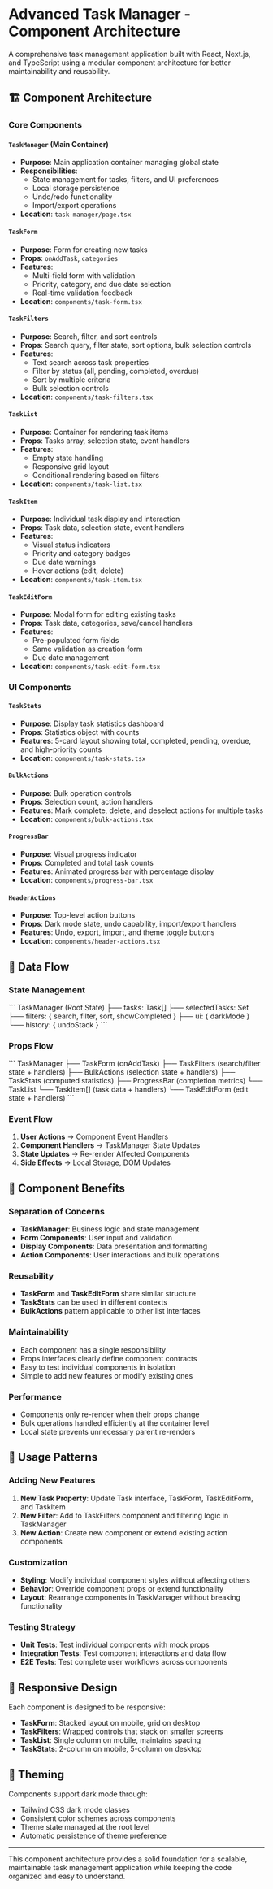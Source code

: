 # Advanced Task Manager - Component Architecture

A comprehensive task management application built with React, Next.js, and TypeScript using a modular component architecture for better maintainability and reusability.

## 🏗️ Component Architecture

### Core Components

#### `TaskManager` (Main Container)
- **Purpose**: Main application container managing global state
- **Responsibilities**: 
  - State management for tasks, filters, and UI preferences
  - Local storage persistence
  - Undo/redo functionality
  - Import/export operations
- **Location**: `task-manager/page.tsx`

#### `TaskForm`
- **Purpose**: Form for creating new tasks
- **Props**: `onAddTask`, `categories`
- **Features**: 
  - Multi-field form with validation
  - Priority, category, and due date selection
  - Real-time validation feedback
- **Location**: `components/task-form.tsx`

#### `TaskFilters`
- **Purpose**: Search, filter, and sort controls
- **Props**: Search query, filter state, sort options, bulk selection controls
- **Features**:
  - Text search across task properties
  - Filter by status (all, pending, completed, overdue)
  - Sort by multiple criteria
  - Bulk selection controls
- **Location**: `components/task-filters.tsx`

#### `TaskList`
- **Purpose**: Container for rendering task items
- **Props**: Tasks array, selection state, event handlers
- **Features**:
  - Empty state handling
  - Responsive grid layout
  - Conditional rendering based on filters
- **Location**: `components/task-list.tsx`

#### `TaskItem`
- **Purpose**: Individual task display and interaction
- **Props**: Task data, selection state, event handlers
- **Features**:
  - Visual status indicators
  - Priority and category badges
  - Due date warnings
  - Hover actions (edit, delete)
- **Location**: `components/task-item.tsx`

#### `TaskEditForm`
- **Purpose**: Modal form for editing existing tasks
- **Props**: Task data, categories, save/cancel handlers
- **Features**:
  - Pre-populated form fields
  - Same validation as creation form
  - Due date management
- **Location**: `components/task-edit-form.tsx`

### UI Components

#### `TaskStats`
- **Purpose**: Display task statistics dashboard
- **Props**: Statistics object with counts
- **Features**: 5-card layout showing total, completed, pending, overdue, and high-priority counts
- **Location**: `components/task-stats.tsx`

#### `BulkActions`
- **Purpose**: Bulk operation controls
- **Props**: Selection count, action handlers
- **Features**: Mark complete, delete, and deselect actions for multiple tasks
- **Location**: `components/bulk-actions.tsx`

#### `ProgressBar`
- **Purpose**: Visual progress indicator
- **Props**: Completed and total task counts
- **Features**: Animated progress bar with percentage display
- **Location**: `components/progress-bar.tsx`

#### `HeaderActions`
- **Purpose**: Top-level action buttons
- **Props**: Dark mode state, undo capability, import/export handlers
- **Features**: Undo, export, import, and theme toggle buttons
- **Location**: `components/header-actions.tsx`

## 🔄 Data Flow

### State Management
\`\`\`
TaskManager (Root State)
├── tasks: Task[]
├── selectedTasks: Set<number>
├── filters: { search, filter, sort, showCompleted }
├── ui: { darkMode }
└── history: { undoStack }
\`\`\`

### Props Flow
\`\`\`
TaskManager
├── TaskForm (onAddTask)
├── TaskFilters (search/filter state + handlers)
├── BulkActions (selection state + handlers)
├── TaskStats (computed statistics)
├── ProgressBar (completion metrics)
└── TaskList
    └── TaskItem[] (task data + handlers)
        └── TaskEditForm (edit state + handlers)
\`\`\`

### Event Flow
1. **User Actions** → Component Event Handlers
2. **Component Handlers** → TaskManager State Updates
3. **State Updates** → Re-render Affected Components
4. **Side Effects** → Local Storage, DOM Updates

## 🎯 Component Benefits

### Separation of Concerns
- **TaskManager**: Business logic and state management
- **Form Components**: User input and validation
- **Display Components**: Data presentation and formatting
- **Action Components**: User interactions and bulk operations

### Reusability
- **TaskForm** and **TaskEditForm** share similar structure
- **TaskStats** can be used in different contexts
- **BulkActions** pattern applicable to other list interfaces

### Maintainability
- Each component has a single responsibility
- Props interfaces clearly define component contracts
- Easy to test individual components in isolation
- Simple to add new features or modify existing ones

### Performance
- Components only re-render when their props change
- Bulk operations handled efficiently at the container level
- Local state prevents unnecessary parent re-renders

## 🔧 Usage Patterns

### Adding New Features
1. **New Task Property**: Update Task interface, TaskForm, TaskEditForm, and TaskItem
2. **New Filter**: Add to TaskFilters component and filtering logic in TaskManager
3. **New Action**: Create new component or extend existing action components

### Customization
- **Styling**: Modify individual component styles without affecting others
- **Behavior**: Override component props or extend functionality
- **Layout**: Rearrange components in TaskManager without breaking functionality

### Testing Strategy
- **Unit Tests**: Test individual components with mock props
- **Integration Tests**: Test component interactions and data flow
- **E2E Tests**: Test complete user workflows across components

## 📱 Responsive Design

Each component is designed to be responsive:
- **TaskForm**: Stacked layout on mobile, grid on desktop
- **TaskFilters**: Wrapped controls that stack on smaller screens
- **TaskList**: Single column on mobile, maintains spacing
- **TaskStats**: 2-column on mobile, 5-column on desktop

## 🎨 Theming

Components support dark mode through:
- Tailwind CSS dark mode classes
- Consistent color schemes across components
- Theme state managed at the root level
- Automatic persistence of theme preference

---

This component architecture provides a solid foundation for a scalable, maintainable task management application while keeping the code organized and easy to understand.
